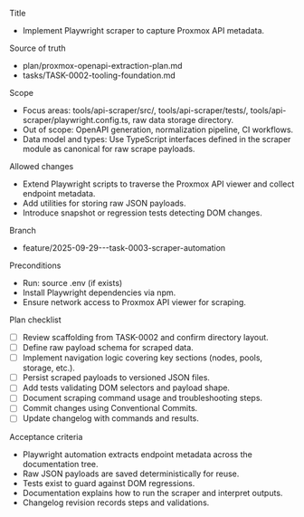Title
- Implement Playwright scraper to capture Proxmox API metadata.

Source of truth
- plan/proxmox-openapi-extraction-plan.md
- tasks/TASK-0002-tooling-foundation.md

Scope
- Focus areas: tools/api-scraper/src/, tools/api-scraper/tests/, tools/api-scraper/playwright.config.ts, raw data storage directory.
- Out of scope: OpenAPI generation, normalization pipeline, CI workflows.
- Data model and types: Use TypeScript interfaces defined in the scraper module as canonical for raw scrape payloads.

Allowed changes
- Extend Playwright scripts to traverse the Proxmox API viewer and collect endpoint metadata.
- Add utilities for storing raw JSON payloads.
- Introduce snapshot or regression tests detecting DOM changes.

Branch
- feature/2025-09-29---task-0003-scraper-automation

Preconditions
- Run: source .env (if exists)
- Install Playwright dependencies via npm.
- Ensure network access to Proxmox API viewer for scraping.

Plan checklist
- [ ] Review scaffolding from TASK-0002 and confirm directory layout.
- [ ] Define raw payload schema for scraped data.
- [ ] Implement navigation logic covering key sections (nodes, pools, storage, etc.).
- [ ] Persist scraped payloads to versioned JSON files.
- [ ] Add tests validating DOM selectors and payload shape.
- [ ] Document scraping command usage and troubleshooting steps.
- [ ] Commit changes using Conventional Commits.
- [ ] Update changelog with commands and results.

Acceptance criteria
- Playwright automation extracts endpoint metadata across the documentation tree.
- Raw JSON payloads are saved deterministically for reuse.
- Tests exist to guard against DOM regressions.
- Documentation explains how to run the scraper and interpret outputs.
- Changelog revision records steps and validations.
